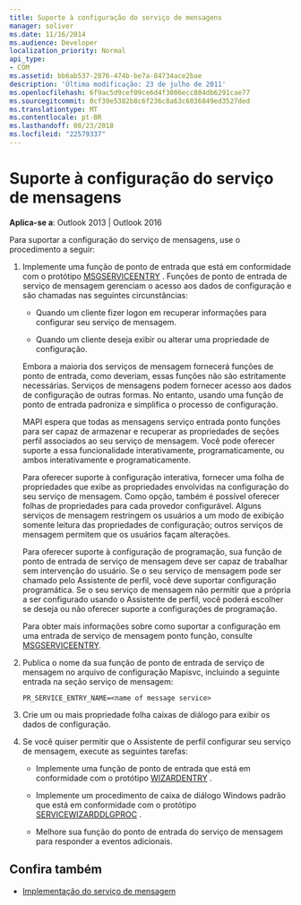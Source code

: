 ```yaml
---
title: Suporte à configuração do serviço de mensagens
manager: soliver
ms.date: 11/16/2014
ms.audience: Developer
localization_priority: Normal
api_type:
- COM
ms.assetid: bb6ab537-2876-474b-be7a-84734ace2bae
description: 'Última modificação: 23 de julho de 2011'
ms.openlocfilehash: 6f9ac5d9cef09ce6d4f3006ecc804db6291cae77
ms.sourcegitcommit: 0cf39e5382b8c6f236c8a63c6036849ed3527ded
ms.translationtype: MT
ms.contentlocale: pt-BR
ms.lasthandoff: 08/23/2018
ms.locfileid: "22579337"
---
```

# <a name="supporting-message-service-configuration"></a>Suporte à configuração do serviço de mensagens
  
**Aplica-se a**: Outlook 2013 | Outlook 2016 
  
Para suportar a configuração do serviço de mensagens, use o procedimento a seguir:
  
1. Implemente uma função de ponto de entrada que está em conformidade com o protótipo [MSGSERVICEENTRY](msgserviceentry.md) . Funções de ponto de entrada de serviço de mensagem gerenciam o acesso aos dados de configuração e são chamadas nas seguintes circunstâncias: 
    
   - Quando um cliente fizer logon em recuperar informações para configurar seu serviço de mensagem.
    
   - Quando um cliente deseja exibir ou alterar uma propriedade de configuração. 
    
   Embora a maioria dos serviços de mensagem fornecerá funções de ponto de entrada, como deveriam, essas funções não são estritamente necessárias. Serviços de mensagens podem fornecer acesso aos dados de configuração de outras formas. No entanto, usando uma função de ponto de entrada padroniza e simplifica o processo de configuração.
    
   MAPI espera que todas as mensagens serviço entrada ponto funções para ser capaz de armazenar e recuperar as propriedades de seções perfil associados ao seu serviço de mensagem. Você pode oferecer suporte a essa funcionalidade interativamente, programaticamente, ou ambos interativamente e programaticamente.
    
   Para oferecer suporte à configuração interativa, fornecer uma folha de propriedades que exibe as propriedades envolvidas na configuração do seu serviço de mensagem. Como opção, também é possível oferecer folhas de propriedades para cada provedor configurável. Alguns serviços de mensagem restringem os usuários a um modo de exibição somente leitura das propriedades de configuração; outros serviços de mensagem permitem que os usuários façam alterações.
    
   Para oferecer suporte à configuração de programação, sua função de ponto de entrada de serviço de mensagem deve ser capaz de trabalhar sem intervenção do usuário. Se o seu serviço de mensagem pode ser chamado pelo Assistente de perfil, você deve suportar configuração programática. Se o seu serviço de mensagem não permitir que a própria a ser configurado usando o Assistente de perfil, você poderá escolher se deseja ou não oferecer suporte a configurações de programação.
    
   Para obter mais informações sobre como suportar a configuração em uma entrada de serviço de mensagem ponto função, consulte [MSGSERVICEENTRY](msgserviceentry.md).
    
2. Publica o nome da sua função de ponto de entrada de serviço de mensagem no arquivo de configuração Mapisvc, incluindo a seguinte entrada na seção serviço de mensagem:
    
   `PR_SERVICE_ENTRY_NAME=<name of message service>`
    
3. Crie um ou mais propriedade folha caixas de diálogo para exibir os dados de configuração.
    
4. Se você quiser permitir que o Assistente de perfil configurar seu serviço de mensagem, execute as seguintes tarefas:
    
   - Implemente uma função de ponto de entrada que está em conformidade com o protótipo [WIZARDENTRY](wizardentry.md) . 
    
   - Implemente um procedimento de caixa de diálogo Windows padrão que está em conformidade com o protótipo [SERVICEWIZARDDLGPROC](servicewizarddlgproc.md) . 
    
   - Melhore sua função do ponto de entrada do serviço de mensagem para responder a eventos adicionais.
    
## <a name="see-also"></a>Confira também

- [Implementação do serviço de mensagem](message-service-implementation.md)

